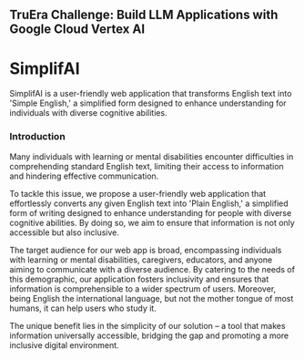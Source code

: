 ## TruEra Challenge: Build LLM Applications with Google Cloud Vertex AI

# SimplifAI

SimplifAI is a user-friendly web application that transforms English text into 'Simple English,' a simplified form designed to enhance understanding for individuals with diverse cognitive abilities.

### Introduction
Many individuals with learning or mental disabilities encounter difficulties in comprehending standard English text, limiting their access to information and hindering effective communication. 

To tackle this issue, we propose a user-friendly web application that effortlessly converts any given English text into 'Plain English,' a simplified form of writing designed to enhance understanding for people with diverse cognitive abilities. By doing so, we aim to ensure that information is not only accessible but also inclusive. 

The target audience for our web app is broad, encompassing individuals with learning or mental disabilities, caregivers, educators, and anyone aiming to communicate with a diverse audience. By catering to the needs of this demographic, our application fosters inclusivity and ensures that information is comprehensible to a wider spectrum of users. Moreover, being English the international language, but not the mother tongue of most humans, it can help users who study it. 

The unique benefit lies in the simplicity of our solution – a tool that makes information universally accessible, bridging the gap and promoting a more inclusive digital environment.

